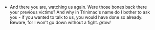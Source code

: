 - And there you are, watching us again. Were those bones back there your previous victims? And why in Trinimac's name do I bother to ask you - if you wanted to talk to us,
  you would have done so already. Beware, for I won't go down without a fight. *growl*

